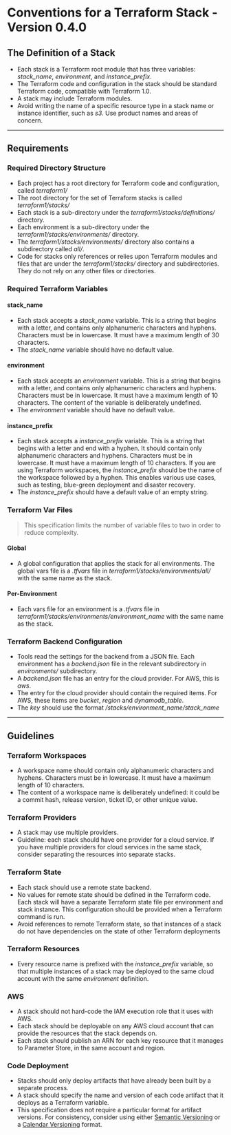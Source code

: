 # Conventions for a Terraform Stack - Version 0.4.0

## The Definition of a Stack

- Each stack is a Terraform root module that has three variables: *stack_name*, *environment*, and *instance_prefix*.
- The Terraform code and configuration in the stack should be standard Terraform code, compatible with Terraform 1.0.
- A stack may include Terraform modules.
- Avoid writing the name of a specific resource type in a stack name or instance identifier, such as *s3*. Use product names and areas of concern.

---

## Requirements

### Required Directory Structure

- Each project has a root directory for Terraform code and configuration, called *terraform1/*
- The root directory for the set of Terraform stacks is called *terraform1/stacks/*
- Each stack is a sub-directory under the *terraform1/stacks/definitions/* directory.
- Each environment is a sub-directory under the *terraform1/stacks/environments/* directory.
- The *terraform1/stacks/environments/* directory also contains a subdirectory called *all/*.
- Code for stacks only references or relies upon Terraform modules and files that are under the *terraform1/stacks/* directory and subdirectories. They do not rely on any other files or directories.

### Required Terraform Variables

#### stack_name

- Each stack accepts a *stack_name* variable. This is a string that begins with a letter, and contains only alphanumeric characters and hyphens. Characters must be in lowercase. It must have a maximum length of 30 characters.
- The *stack_name* variable should have no default value.

#### environment

- Each stack accepts an *environment* variable. This is a string that begins with a letter, and contains only alphanumeric characters and hyphens. Characters must be in lowercase. It must have a maximum length of 10 characters. The content of the variable is deliberately undefined.
- The *environment* variable should have no default value.

#### instance_prefix

- Each stack accepts a *instance_prefix* variable. This is a string that begins with a letter and end with a hyphen. It should contain only alphanumeric characters and hyphens. Characters must be in lowercase. It must have a maximum length of 10 characters. If you are using Terraform workspaces, the *instance_prefix* should be the name of the workspace followed by a hyphen. This enables various use cases, such as testing, blue-green deployment and disaster recovery.
- The *instance_prefix* should have a default value of an empty string.

### Terraform Var Files

> This specification limits the number of variable files to two in order to reduce complexity.

#### Global

- A global configuration that applies the stack for all environments. The global vars file is a *.tfvars* file in *terraform1/stacks/environments/all/* with the same name as the stack. 

#### Per-Environment

- Each vars file for an environment is a *.tfvars* file in *terraform1/stacks/environments/environment_name* with the same name as the stack.

### Terraform Backend Configuration

- Tools read the settings for the backend from a JSON file. Each environment has a *backend.json* file in the relevant subdirectory in *environments/* subdirectory.
- A *backend.json* file has an entry for the cloud provider. For AWS, this is *aws*.
- The entry for the cloud provider should contain the required items. For AWS, these items are *bucket*, *region* and *dynamodb_table*.
- The *key* should use the format */stacks/environment_name/stack_name*

---

## Guidelines

### Terraform Workspaces

- A workspace name should contain only alphanumeric characters and hyphens. Characters must be in lowercase. It must have a maximum length of 10 characters. 
- The content of a workspace name is deliberately undefined: it could be a commit hash, release version, ticket ID, or other unique value.

### Terraform Providers

- A stack may use multiple providers.
- Guideline: each stack should have one provider for a cloud service. If you have multiple providers for cloud services in the same stack, consider separating the resources into separate stacks.

### Terraform State

- Each stack should use a remote state backend.
- No values for remote state should be defined in the Terraform code. Each stack will have a separate Terraform state file per environment and stack instance. This configuration should be provided when a Terraform command is run. 
- Avoid references to remote Terraform state, so that instances of a stack do not have dependencies on the state of other Terraform deployments

### Terraform Resources

- Every resource name is prefixed with the *instance_prefix* variable, so that multiple instances of a stack may be deployed to the same cloud account with the same *environment* definition.

### AWS

- A stack should not hard-code the IAM execution role that it uses with AWS.
- Each stack should be deployable on any AWS cloud account that can provide the resources that the stack depends on.
- Each stack should publish an ARN for each key resource that it manages to Parameter Store, in the same account and region.

### Code Deployment

- Stacks should only deploy artifacts that have already been built by a separate process.
- A stack should specify the name and version of each code artifact that it deploys as a Terraform variable.
- This specification does not require a particular format for artifact versions. For consistency, consider using either [Semantic Versioning](https://semver.org/) or a [Calendar Versioning](https://calver.org/) format.
